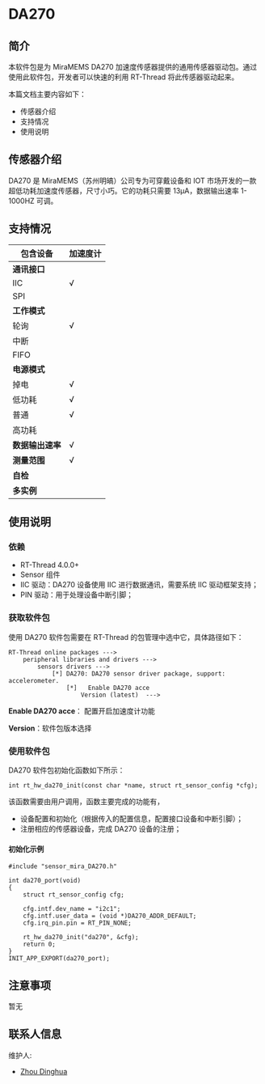 # DA270

## 简介

本软件包是为 MiraMEMS DA270 加速度传感器提供的通用传感器驱动包。通过使用此软件包，开发者可以快速的利用 RT-Thread 将此传感器驱动起来。

本篇文档主要内容如下：

- 传感器介绍
- 支持情况
- 使用说明

## 传感器介绍

DA270 是 MiraMEMS（苏州明皜）公司专为可穿戴设备和 IOT 市场开发的一款超低功耗加速度传感器，尺寸小巧。它的功耗只需要 13μA，数据输出速率 1-1000HZ 可调。

## 支持情况

| 包含设备         | 加速度计 |
| ---------------- | -------- |
| **通讯接口**     |          |
| IIC              | √        |
| SPI              |          |
| **工作模式**     |          |
| 轮询             | √        |
| 中断             |          |
| FIFO             |          |
| **电源模式**     |          |
| 掉电             | √        |
| 低功耗           | √        |
| 普通             | √        |
| 高功耗           |          |
| **数据输出速率** | √        |
| **测量范围**     | √        |
| **自检**         |          |
| **多实例**       |          |

## 使用说明

### 依赖

- RT-Thread 4.0.0+
- Sensor 组件
- IIC 驱动：DA270 设备使用 IIC 进行数据通讯，需要系统 IIC 驱动框架支持；
- PIN 驱动：用于处理设备中断引脚；

### 获取软件包

使用 DA270 软件包需要在 RT-Thread 的包管理中选中它，具体路径如下：

```
RT-Thread online packages --->
    peripheral libraries and drivers --->
        sensors drivers --->
            [*] DA270: DA270 sensor driver package, support: accelerometer.
                [*]   Enable DA270 acce
                    Version (latest)  --->
```

**Enable DA270 acce**： 配置开启加速度计功能

**Version**：软件包版本选择

### 使用软件包

DA270 软件包初始化函数如下所示：

```
int rt_hw_da270_init(const char *name, struct rt_sensor_config *cfg);
```

该函数需要由用户调用，函数主要完成的功能有，

- 设备配置和初始化（根据传入的配置信息，配置接口设备和中断引脚）；
- 注册相应的传感器设备，完成 DA270 设备的注册；

#### 初始化示例

```
#include "sensor_mira_DA270.h"

int da270_port(void)
{
    struct rt_sensor_config cfg;
    
    cfg.intf.dev_name = "i2c1";
    cfg.intf.user_data = (void *)DA270_ADDR_DEFAULT;
    cfg.irq_pin.pin = RT_PIN_NONE;

    rt_hw_da270_init("da270", &cfg);
    return 0;
}
INIT_APP_EXPORT(da270_port);
```

## 注意事项

暂无

## 联系人信息

维护人:

- [Zhou Dinghua](https://github.com/baozi119) 
